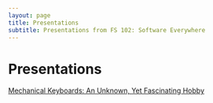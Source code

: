 ```yaml
---
layout: page
title: Presentations
subtitle: Presentations from FS 102: Software Everywhere
---
```


# Presentations
[Mechanical Keyboards: An Unknown, Yet Fascinating Hobby](https://cdn.rawgit.com/burrowss/mech-kb-presentation/a2f50636/mech_kb_presentation.htm)

